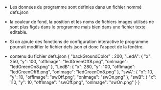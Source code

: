 - Les données du programme sont définies dans un fichier nommé defs.json
- la couleur de fond, la position et les noms de fichiers images utilisés ne sont plus figés dans le programme mais bien dans une fichier texte editable.
- Si on ajoute des fonctions de configuration interactive le programme pourrait modifier le fichier defs.json et donc l'aspect de la fenêtre.


- contenu du fichier defs.json
{
  "backGroundColor" : 200,
  "LedA": {
    "x": 250,
    "y": 100,
    "offImage": "ledGreenOff8.png",
    "onImage": "ledGreenOn8.png"
  },
  "LedB": {
    "x": 280,
    "y": 100,
    "offImage": "ledGreenOff8.png",
    "onImage": "ledGreenOn8.png"
  },
  "swA": {
    "x": 10,
    "y": 10,
    "offImage": "swOff.png",
    "onImage": "swOn.png"
  },
  "swB": {
    "x": 110,
    "y": 10,
    "offImage": "swOff.png",
    "onImage": "swOn.png"
  }
}
